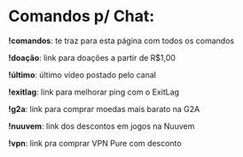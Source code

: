 # **Comandos p/ Chat:**

**!comandos**: te traz para esta página com todos os comandos

**!doação**: link para doações a partir de R$1,00

**!último**: último vídeo postado pelo canal

**!exitlag**: link para melhorar ping com o ExitLag

**!g2a**: link para comprar moedas mais barato na G2A

**!nuuvem**: link dos descontos em jogos na Nuuvem

**!vpn**: link pra comprar VPN Pure com desconto

